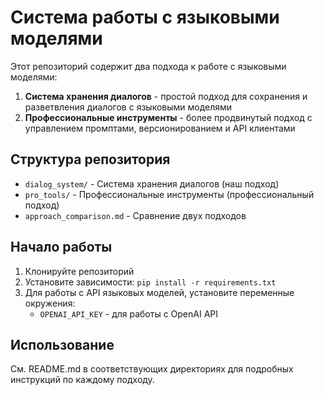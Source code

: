 # Система работы с языковыми моделями

Этот репозиторий содержит два подхода к работе с языковыми моделями:

1. **Система хранения диалогов** - простой подход для сохранения и разветвления диалогов с языковыми моделями
2. **Профессиональные инструменты** - более продвинутый подход с управлением промптами, версионированием и API клиентами

## Структура репозитория

- `dialog_system/` - Система хранения диалогов (наш подход)
- `pro_tools/` - Профессиональные инструменты (профессиональный подход)
- `approach_comparison.md` - Сравнение двух подходов

## Начало работы

1. Клонируйте репозиторий
2. Установите зависимости: `pip install -r requirements.txt`
3. Для работы с API языковых моделей, установите переменные окружения:
   - `OPENAI_API_KEY` - для работы с OpenAI API

## Использование

См. README.md в соответствующих директориях для подробных инструкций по каждому подходу.

